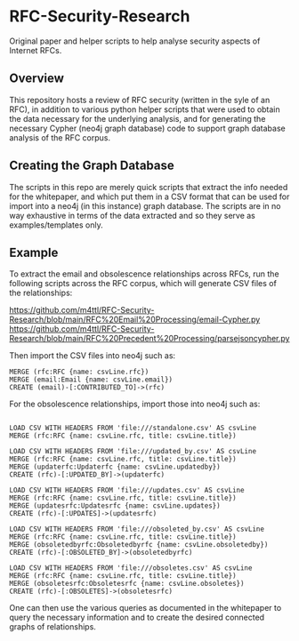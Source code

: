 # RFC-Security-Research
Original paper and helper scripts to help analyse security aspects of Internet RFCs.

## Overview 
This repository hosts a review of RFC security (written in the syle of an RFC), in addition to various python helper scripts that were 
used to obtain the data necessary for the underlying analysis, and for generating the necessary Cypher (neo4j graph database) code to support
graph database analysis of the RFC corpus.

## Creating the Graph Database

The scripts in this repo are merely quick scripts that extract the info needed for the whitepaper, and which put them in a CSV format that can be used for import into a neo4j (in this instance) graph database. The scripts are in no way exhaustive in terms of the data extracted and so they serve as examples/templates only.

## Example

To extract the email and obsolescence relationships across RFCs, run the following scripts across the RFC corpus, which will generate CSV files of the relationships:

https://github.com/m4ttl/RFC-Security-Research/blob/main/RFC%20Email%20Processing/email-Cypher.py
https://github.com/m4ttl/RFC-Security-Research/blob/main/RFC%20Precedent%20Processing/parsejsoncypher.py

Then import the CSV files into neo4j such as:

```LOAD CSV WITH HEADERS FROM 'file:///blah.csv' AS csvLine
MERGE (rfc:RFC {name: csvLine.rfc})
MERGE (email:Email {name: csvLine.email})
CREATE (email)-[:CONTRIBUTED_TO]->(rfc)
```

For the obsolescence relationships, import those into neo4j such as:

```CREATE INDEX ON :RFC(name)

LOAD CSV WITH HEADERS FROM 'file:///standalone.csv' AS csvLine
MERGE (rfc:RFC {name: csvLine.rfc, title: csvLine.title})

LOAD CSV WITH HEADERS FROM 'file:///updated_by.csv' AS csvLine
MERGE (rfc:RFC {name: csvLine.rfc, title: csvLine.title})
MERGE (updaterfc:Updaterfc {name: csvLine.updatedby})
CREATE (rfc)-[:UPDATED_BY]->(updaterfc)

LOAD CSV WITH HEADERS FROM 'file:///updates.csv' AS csvLine
MERGE (rfc:RFC {name: csvLine.rfc, title: csvLine.title})
MERGE (updatesrfc:Updatesrfc {name: csvLine.updates})
CREATE (rfc)-[:UPDATES]->(updatesrfc)

LOAD CSV WITH HEADERS FROM 'file:///obsoleted_by.csv' AS csvLine
MERGE (rfc:RFC {name: csvLine.rfc, title: csvLine.title})
MERGE (obsoletedbyrfc:Obsoletedbyrfc {name: csvLine.obsoletedby})
CREATE (rfc)-[:OBSOLETED_BY]->(obsoletedbyrfc)

LOAD CSV WITH HEADERS FROM 'file:///obsoletes.csv' AS csvLine
MERGE (rfc:RFC {name: csvLine.rfc, title: csvLine.title})
MERGE (obsoletesrfc:Obsoletesrfc {name: csvLine.obsoletes})
CREATE (rfc)-[:OBSOLETES]->(obsoletesrfc)
```

One can then use the various queries as documented in the whitepaper to query the necessary information and to create the desired connected graphs of relationships.
